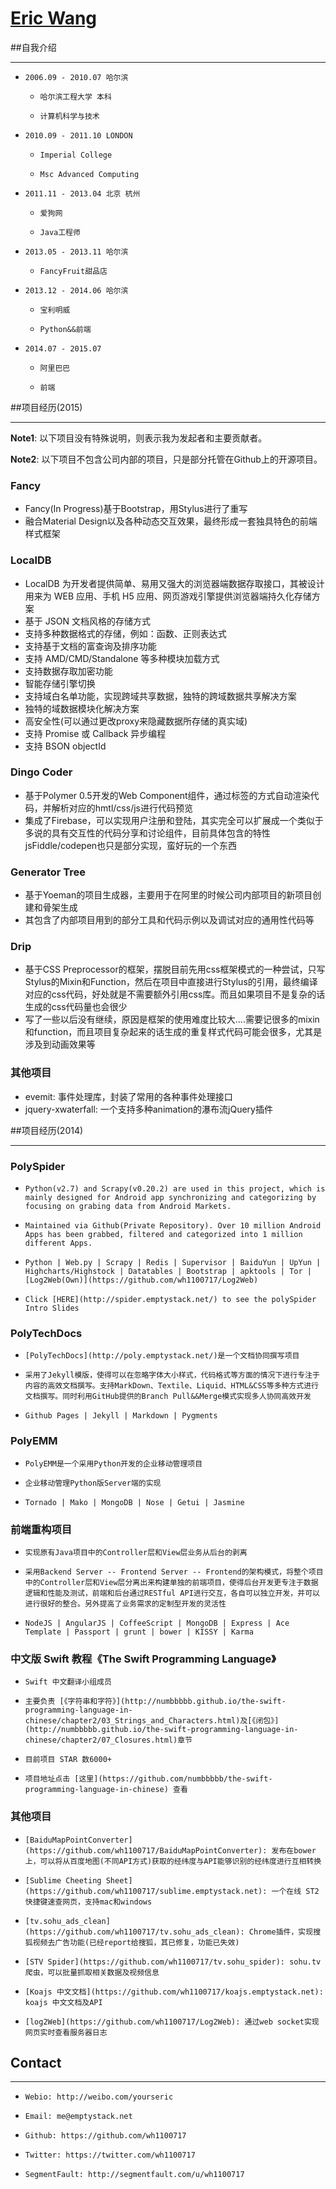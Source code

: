 [Eric Wang](http://me.emptystack.net/)
=================

##自我介绍

---

*     2006.09 - 2010.07 哈尔滨
     *     哈尔滨工程大学 本科
     *     计算机科学与技术
*     2010.09 - 2011.10 LONDON
     *     Imperial College
     *     Msc Advanced Computing
*     2011.11 - 2013.04 北京 杭州
     *     爱狗网
     *     Java工程师
*     2013.05 - 2013.11 哈尔滨
     *     FancyFruit甜品店
*     2013.12 - 2014.06 哈尔滨
     *     宝利明威
     *     Python&&前端
*     2014.07 - 2015.07
     *     阿里巴巴
     *     前端

##项目经历(2015)

---

**Note1**: 以下项目没有特殊说明，则表示我为发起者和主要贡献者。

**Note2**: 以下项目不包含公司内部的项目，只是部分托管在Github上的开源项目。

### Fancy

*   Fancy(In Progress)基于Bootstrap，用Stylus进行了重写
*   融合Material Design以及各种动态交互效果，最终形成一套独具特色的前端样式框架

### LocalDB

*   LocalDB 为开发者提供简单、易用又强大的浏览器端数据存取接口，其被设计用来为 WEB 应用、手机 H5 应用、网页游戏引擎提供浏览器端持久化存储方案
*   基于 JSON 文档风格的存储方式
*   支持多种数据格式的存储，例如：函数、正则表达式
*   支持基于文档的富查询及排序功能
*   支持 AMD/CMD/Standalone 等多种模块加载方式
*   支持数据存取加密功能
*   智能存储引擎切换
*   支持域白名单功能，实现跨域共享数据，独特的跨域数据共享解决方案
*   独特的域数据模块化解决方案
*   高安全性(可以通过更改proxy来隐藏数据所存储的真实域)
*   支持 Promise 或 Callback 异步编程
*   支持 BSON objectId

### Dingo Coder

*   基于Polymer 0.5开发的Web Component组件，通过标签的方式自动渲染代码，并解析对应的hmtl/css/js进行代码预览
*   集成了Firebase，可以实现用户注册和登陆，其实完全可以扩展成一个类似于多说的具有交互性的代码分享和讨论组件，目前具体包含的特性jsFiddle/codepen也只是部分实现，蛮好玩的一个东西

### Generator Tree

*   基于Yoeman的项目生成器，主要用于在阿里的时候公司内部项目的新项目创建和骨架生成
*   其包含了内部项目用到的部分工具和代码示例以及调试对应的通用性代码等

### Drip

*   基于CSS Preprocessor的框架，摆脱目前先用css框架模式的一种尝试，只写Stylus的Mixin和Function，然后在项目中直接进行Stylus的引用，最终编译对应的css代码，好处就是不需要额外引用css库。而且如果项目不是复杂的话生成的css代码量也会很少
*   写了一些以后没有继续，原因是框架的使用难度比较大....需要记很多的mixin和function，而且项目复杂起来的话生成的重复样式代码可能会很多，尤其是涉及到动画效果等

### 其他项目

*   evemit: 事件处理库，封装了常用的各种事件处理接口
*   jquery-xwaterfall: 一个支持多种animation的瀑布流jQuery插件

##项目经历(2014)

---

### PolySpider

*     Python(v2.7) and Scrapy(v0.20.2) are used in this project, which is mainly designed for Android app synchronizing and categorizing by focusing on grabing data from Android Markets.
*     Maintained via Github(Private Repository). Over 10 million Android Apps has been grabbed, filtered and categorized into 1 million different Apps.
*     Python | Web.py | Scrapy | Redis | Supervisor | BaiduYun | UpYun | Highcharts/Highstock | Datatables | Bootstrap | apktools | Tor | [Log2Web(Own)](https://github.com/wh1100717/Log2Web)
*     Click [HERE](http://spider.emptystack.net/) to see the polySpider Intro Slides

### PolyTechDocs

*     [PolyTechDocs](http://poly.emptystack.net/)是一个文档协同撰写项目
*     采用了Jekyll模版，使得可以在忽略字体大小样式，代码格式等方面的情况下进行专注于内容的高效文档撰写。支持MarkDown、Textile、Liquid、HTML&CSS等多种方式进行文档撰写。同时利用GitHub提供的Branch Pull&&Merge模式实现多人协同高效开发
*     Github Pages | Jekyll | Markdown | Pygments

### PolyEMM

*     PolyEMM是一个采用Python开发的企业移动管理项目
*     企业移动管理Python版Server端的实现
*     Tornado | Mako | MongoDB | Nose | Getui | Jasmine

### 前端重构项目

*     实现原有Java项目中的Controller层和View层业务从后台的剥离
*     采用Backend Server -- Frontend Server -- Frontend的架构模式，将整个项目中的Controller层和View层分离出来构建单独的前端项目，使得后台开发更专注于数据逻辑和性能及测试，前端和后台通过RESTful API进行交互，各自可以独立开发，并可以进行很好的整合。另外提高了业务需求的定制型开发的灵活性
*     NodeJS | AngularJS | CoffeeScript | MongoDB | Express | Ace Template | Passport | grunt | bower | KISSY | Karma

### 中文版 Swift 教程《The Swift Programming Language》

*     Swift 中文翻译小组成员
*     主要负责 [《字符串和字符》](http://numbbbbb.github.io/the-swift-programming-language-in-chinese/chapter2/03_Strings_and_Characters.html)及[《闭包》](http://numbbbbb.github.io/the-swift-programming-language-in-chinese/chapter2/07_Closures.html)章节
*     目前项目 STAR 数6000+
*     项目地址点击 [这里](https://github.com/numbbbbb/the-swift-programming-language-in-chinese) 查看

### 其他项目

*     [BaiduMapPointConverter](https://github.com/wh1100717/BaiduMapPointConverter): 发布在bower上，可以将从百度地图(不同API方式)获取的经纬度与API能够识别的经纬度进行互相转换
*     [Sublime Cheeting Sheet](https://github.com/wh1100717/sublime.emptystack.net): 一个在线 ST2 快捷键速查网页，支持mac和windows
*     [tv.sohu_ads_clean](https://github.com/wh1100717/tv.sohu_ads_clean): Chrome插件，实现搜狐视频去广告功能(已经report给搜狐，其已修复，功能已失效)
*     [STV Spider](https://github.com/wh1100717/tv.sohu_spider): sohu.tv 爬虫，可以批量抓取相关数据及视频信息
*     [Koajs 中文文档](https://github.com/wh1100717/koajs.emptystack.net): koajs 中文文档及API
*     [log2Web](https://github.com/wh1100717/Log2Web): 通过web socket实现网页实时查看服务器日志

## Contact

---

*     Webio: http://weibo.com/yourseric
*     Email: me@emptystack.net
*     Github: https://github.com/wh1100717
*     Twitter: https://twitter.com/wh1100717
*     SegmentFault: http://segmentfault.com/u/wh1100717
